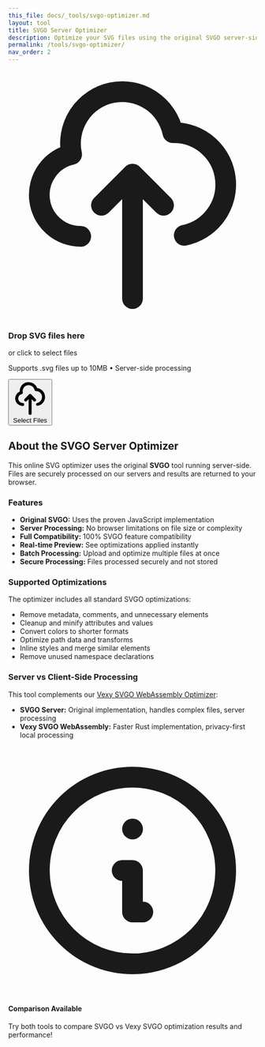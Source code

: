 ```yaml
---
this_file: docs/_tools/svgo-optimizer.md
layout: tool
title: SVGO Server Optimizer
description: Optimize your SVG files using the original SVGO server-side processing
permalink: /tools/svgo-optimizer/
nav_order: 2
---
```


<!-- File Upload Area -->
<div class="file-drop-zone" id="file-drop-zone">
  <div class="space-y-4">
    <svg class="w-16 h-16 mx-auto text-base-content/30" fill="none" stroke="currentColor" viewBox="0 0 24 24">
      <path stroke-linecap="round" stroke-linejoin="round" stroke-width="2" d="M7 16a4 4 0 01-.88-7.903A5 5 0 1115.9 6L16 6a5 5 0 011 9.9M15 13l-3-3m0 0l-3 3m3-3v12"></path>
    </svg>
    <div>
      <h3 class="text-lg font-semibold">Drop SVG files here</h3>
      <p class="text-sm text-base-content/70">or click to select files</p>
      <p class="text-xs text-base-content/50 mt-2">Supports .svg files up to 10MB • Server-side processing</p>
    </div>
    <button class="btn btn-upload" id="file-select-btn">
      <svg class="w-5 h-5" fill="none" stroke="currentColor" viewBox="0 0 24 24">
        <path stroke-linecap="round" stroke-linejoin="round" stroke-width="2" d="M7 16a4 4 0 01-.88-7.903A5 5 0 1115.9 6L16 6a5 5 0 011 9.9M15 13l-3-3m0 0l-3 3m3-3v12"></path>
      </svg>
      Select Files
    </button>
  </div>
  <input type="file" id="file-input" accept=".svg,image/svg+xml" multiple style="display: none;">
</div>

<!-- Processing Status -->
<div id="processing-status" class="alert" style="display: none;">
  <div class="flex items-center gap-3">
    <div class="progress-circle"></div>
    <div>
      <h4 class="font-medium">Processing SVG files with SVGO...</h4>
      <p class="text-sm">Server-side optimization in progress.</p>
    </div>
  </div>
</div>

<!-- Results Area -->
<div id="results-area" style="display: none;">
  
  <!-- SVG Comparison -->
  <div class="svg-comparison">
    <!-- Original SVG -->
    <div class="svg-comparison-panel">
      <div class="svg-comparison-label">Original</div>
      <div class="svg-preview-container" id="original-preview">
        <div class="text-base-content/50">No SVG loaded</div>
      </div>
      <div class="mt-2">
        <div class="svg-code-container">
          <div class="svg-code-header">
            <span class="text-sm font-medium">Original Code</span>
            <div class="svg-code-actions">
              <span class="file-size-display" id="original-size-display">- KB</span>
              <button class="btn-icon" id="copy-original" title="Copy original code">
                <svg class="w-4 h-4" fill="none" stroke="currentColor" viewBox="0 0 24 24">
                  <path stroke-linecap="round" stroke-linejoin="round" stroke-width="2" d="M8 16H6a2 2 0 01-2-2V6a2 2 0 012-2h8a2 2 0 012 2v2m-6 12h8a2 2 0 002-2v-8a2 2 0 00-2-2h-8a2 2 0 00-2 2v8a2 2 0 002 2z"></path>
                </svg>
              </button>
            </div>
          </div>
          <div class="svg-code-display" id="original-code">
            <!-- Original SVG code will be displayed here -->
          </div>
        </div>
      </div>
    </div>

    <!-- Optimized SVG -->
    <div class="svg-comparison-panel">
      <div class="svg-comparison-label">Optimized (SVGO)</div>
      <div class="svg-preview-container" id="optimized-preview">
        <div class="text-base-content/50">No optimization yet</div>
      </div>
      <div class="mt-2">
        <div class="svg-code-container">
          <div class="svg-code-header">
            <span class="text-sm font-medium">Optimized Code</span>
            <div class="svg-code-actions">
              <span class="file-size-display" id="optimized-size-display">- KB</span>
              <button class="btn-icon" id="copy-optimized" title="Copy optimized code">
                <svg class="w-4 h-4" fill="none" stroke="currentColor" viewBox="0 0 24 24">
                  <path stroke-linecap="round" stroke-linejoin="round" stroke-width="2" d="M8 16H6a2 2 0 01-2-2V6a2 2 0 012-2h8a2 2 0 012 2v2m-6 12h8a2 2 0 002-2v-8a2 2 0 00-2 2v8a2 2 0 002 2z"></path>
                </svg>
              </button>
              <button class="btn btn-download btn-sm" id="download-optimized" title="Download optimized SVG">
                <svg class="w-4 h-4" fill="none" stroke="currentColor" viewBox="0 0 24 24">
                  <path stroke-linecap="round" stroke-linejoin="round" stroke-width="2" d="M12 10v6m0 0l-3-3m3 3l3-3m2 8H7a2 2 0 01-2-2V5a2 2 0 012-2h5.586a1 1 0 01.707.293l5.414 5.414a1 1 0 01.293.707V19a2 2 0 01-2 2z"></path>
                </svg>
                Download
              </button>
            </div>
          </div>
          <div class="svg-code-display" id="optimized-code">
            <!-- Optimized SVG code will be displayed here -->
          </div>
        </div>
      </div>
    </div>
  </div>

  <!-- Batch Download -->
  <div class="text-center mt-6" id="batch-download" style="display: none;">
    <button class="btn btn-success btn-wide" id="download-all">
      <svg class="w-5 h-5" fill="none" stroke="currentColor" viewBox="0 0 24 24">
        <path stroke-linecap="round" stroke-linejoin="round" stroke-width="2" d="M12 10v6m0 0l-3-3m3 3l3-3m2 8H7a2 2 0 01-2-2V5a2 2 0 012-2h5.586a1 1 0 01.707.293l5.414 5.414a1 1 0 01.293.707V19a2 2 0 01-2 2z"></path>
      </svg>
      Download All as ZIP
    </button>
  </div>
</div>

<!-- Error Display -->
<div id="error-display" class="alert alert-error" style="display: none;">
  <svg class="w-6 h-6" fill="none" stroke="currentColor" viewBox="0 0 24 24">
    <path stroke-linecap="round" stroke-linejoin="round" stroke-width="2" d="M12 9v2m0 4h.01m-6.938 4h13.856c1.54 0 2.502-1.667 1.732-2.5L13.732 4c-.77-.833-1.964-.833-2.732 0L4.082 16.5c-.77.833.192 2.5 1.732 2.5z"></path>
  </svg>
  <div>
    <h4 class="font-medium">Error</h4>
    <p class="text-sm" id="error-message">An error occurred while processing your files.</p>
  </div>
</div>

<!-- Information Section -->
<div class="mt-12 prose prose-slate max-w-none dark:prose-invert">
  <h2>About the SVGO Server Optimizer</h2>
  
  <p>This online SVG optimizer uses the original <strong>SVGO</strong> tool running server-side. Files are securely processed on our servers and results are returned to your browser.</p>
  
  <h3>Features</h3>
  
  <ul>
    <li><strong>Original SVGO:</strong> Uses the proven JavaScript implementation</li>
    <li><strong>Server Processing:</strong> No browser limitations on file size or complexity</li>
    <li><strong>Full Compatibility:</strong> 100% SVGO feature compatibility</li>
    <li><strong>Real-time Preview:</strong> See optimizations applied instantly</li>
    <li><strong>Batch Processing:</strong> Upload and optimize multiple files at once</li>
    <li><strong>Secure Processing:</strong> Files processed securely and not stored</li>
  </ul>
  
  <h3>Supported Optimizations</h3>
  
  <p>The optimizer includes all standard SVGO optimizations:</p>
  
  <ul>
    <li>Remove metadata, comments, and unnecessary elements</li>
    <li>Cleanup and minify attributes and values</li>
    <li>Convert colors to shorter formats</li>
    <li>Optimize path data and transforms</li>
    <li>Inline styles and merge similar elements</li>
    <li>Remove unused namespace declarations</li>
  </ul>
  
  <h3>Server vs Client-Side Processing</h3>
  
  <p>This tool complements our <a href="/tools/optimizer/">Vexy SVGO WebAssembly Optimizer</a>:</p>
  
  <ul>
    <li><strong>SVGO Server:</strong> Original implementation, handles complex files, server processing</li>
    <li><strong>Vexy SVGO WebAssembly:</strong> Faster Rust implementation, privacy-first local processing</li>
  </ul>
  
  <div class="alert alert-info mt-6">
    <svg class="w-6 h-6" fill="none" stroke="currentColor" viewBox="0 0 24 24">
      <path stroke-linecap="round" stroke-linejoin="round" stroke-width="2" d="M13 16h-1v-4h-1m1-4h.01M21 12a9 9 0 11-18 0 9 9 0 0118 0z"></path>
    </svg>
    <div>
      <h4 class="font-medium">Comparison Available</h4>
      <p class="text-sm">Try both tools to compare SVGO vs Vexy SVGO optimization results and performance!</p>
    </div>
  </div>
</div>

<script src="/assets/js/svgo-optimizer.js"></script>